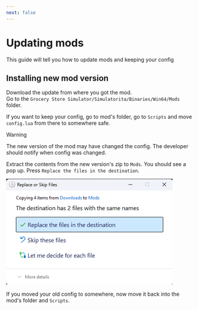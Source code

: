 ```yaml
---
next: false
---
```

# Updating mods
This guide will tell you how to update mods and keeping your config

## Installing new mod version
Download the update from where you got the mod.  
Go to the `Grocery Store Simulator/Simulatorita/Binaries/Win64/Mods` folder.

If you want to keep your config, go to mod's folder, go to `Scripts` and move `config.lua` from there to somewhere safe.

> [!WARNING]
> The new version of the mod may have changed the config. The developer should notify when config was changed.

Extract the contents from the new version's zip to `Mods`.
You should see a pop up. Press `Replace the files in the destination`.

![Replace Files](../media/replace_files.png)

If you moved your old config to somewhere, now move it back into the mod's folder and `Scripts`.
